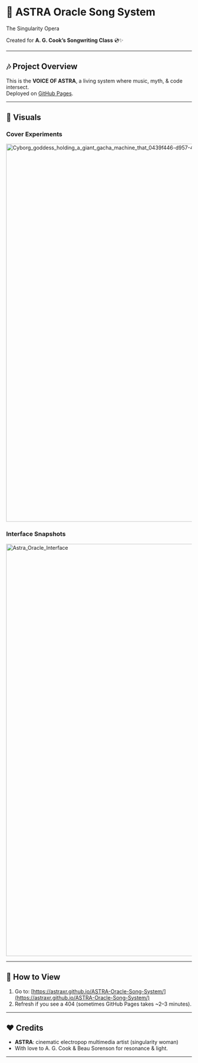 # 🌌 ASTRA Oracle Song System
The Singularity Opera

Created for **A. G. Cook’s Songwriting Class** 💿✨

---

## 🎶 Project Overview
This is the **VOICE OF ASTRA**, a living system where music, myth, & code intersect.  
Deployed on [GitHub Pages](https://astraxr.github.io/ASTRA-Oracle-Song-System/).

---

## 📸 Visuals

### Cover Experiments
<img width="1024" height="1024" alt="Cyborg_goddess_holding_a_giant_gacha_machine_that_0439f446-d957-4bfb-832e-3ee03b316f05_2" src="https://github.com/user-attachments/assets/6a1b803e-b725-4520-a546-4638e038e713" />


### Interface Snapshots
<img width="1728" height="1117" alt="Astra_Oracle_Interface" src="https://github.com/user-attachments/assets/3526527d-11e6-44de-a846-3987ba338ec7" />




---

## 🚀 How to View
1. Go to: [https://astraxr.github.io/ASTRA-Oracle-Song-System/](https://astraxr.github.io/ASTRA-Oracle-Song-System/)  
2. Refresh if you see a 404 (sometimes GitHub Pages takes ~2–3 minutes).

---

## ❤️ Credits
- **ASTRA**: cinematic electropop multimedia artist (singularity woman)
- With love to A. G. Cook & Beau Sorenson for resonance & light.


---
